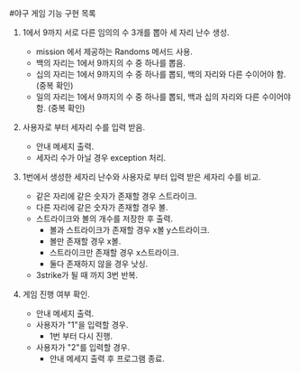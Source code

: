 #야구 게임 기능 구현 목록
1.  1에서 9까지 서로 다른 임의의 수 3개를 뽑아 세 자리 난수 생성.
    - mission 에서 제공하는 Randoms 메서드 사용.
    - 백의 자리는 1에서 9까지의 수 중 하나를 뽑음.
    - 십의 자리는 1에서 9까지의 수 중 하나를 뽑되, 백의 자리와 다른 수이어야 함. (중복 확인)
    - 일의 자리는 1에서 9까지의 수 중 하나를 뽑되, 백과 십의 자리와 다른 수이어야 함. (중복 확인)

2.  사용자로 부터 세자리 수를 입력 받음.
    - 안내 메세지 출력.
    - 세자리 수가 아닐 경우 exception 처리.

3.  1번에서 생성한 세자리 난수와 사용자로 부터 입력 받은 세자리 수를 비교.
    - 같은 자리에 같은 숫자가 존재할 경우 스트라이크.
    - 다른 자리에 같은 숫자가 존재할 경우 볼.
    - 스트라이크와 볼의 개수를 저장한 후 출력.
        - 볼과 스트라이크가 존재할 경우 x볼 y스트라이크.
        - 볼만 존재할 경우 x볼.
        - 스트라이크만 존재할 경우 x스트라이크.
        - 둘다 존재하지 않을 경우 낫싱.
    - 3strike가 될 때 까지 3번 반복.

4. 게임 진행 여부 확인.
    - 안내 메세지 출력.
    - 사용자가 "1"을 입력할 경우.
        - 1번 부터 다시 진행.
    - 사용자가 "2"를 입력할 경우.
        - 안내 메세지 출력 후 프로그램 종료.
    
